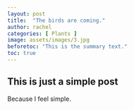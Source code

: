 ```yaml
---
layout: post
title:  "The birds are coming."
author: rachel
categories: [ Plants ]
image: assets/images/3.jpg
beforetoc: "This is the summary text."
toc: true
---
```

## This is just a simple post
Because I feel simple.